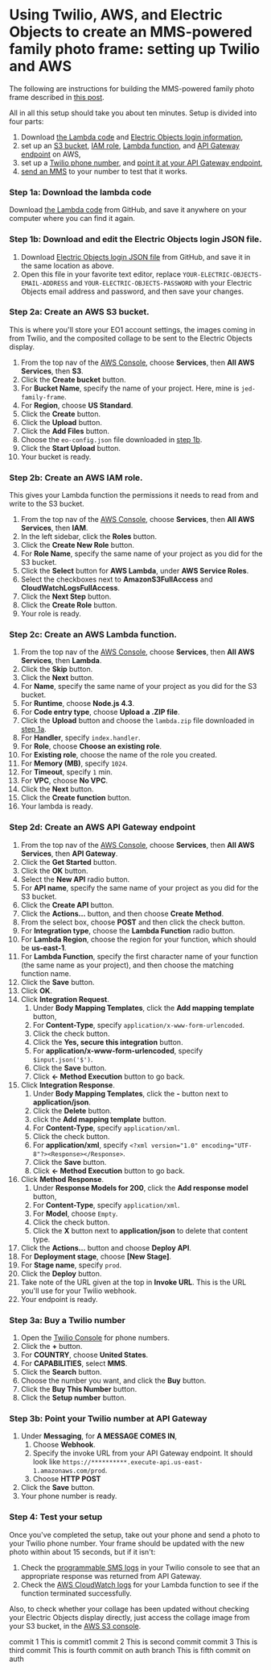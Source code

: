 # Using Twilio, AWS, and Electric Objects to create an MMS-powered family photo frame: setting up Twilio and AWS

The following are instructions for building the MMS-powered family photo frame described in [this post](https://jed.github.io/twil-eo/intro.html).

All in all this setup should take you about ten minutes. Setup is divided into four parts:

1. Download [the Lambda code](#lambda) and [Electric Objects login information](#login),
2. set up an [S3 bucket](#s3), [IAM role](#iam), [Lambda function](#lambda), and [API Gateway endpoint](#apigateway) on AWS,
3. set up a [Twilio phone number](#twilio), and [point it at your API Gateway endpoint](#webhook),
4. [send an MMS](#test) to your number to test that it works.

<a name="lambda"></a>
### Step 1a: Download the lambda code

Download [the Lambda code](https://raw.githubusercontent.com/jed/twil-eo/master/lambda.zip) from GitHub, and save it anywhere on your computer where you can find it again.

<a name="login"></a>
### Step 1b: Download and edit the Electric Objects login JSON file.

1. Download [Electric Objects login JSON file](https://raw.githubusercontent.com/jed/twil-eo/master/eo-config.json) from GitHub, and save it in the same location as above.
2. Open this file in your favorite text editor, replace `YOUR-ELECTRIC-OBJECTS-EMAIL-ADDRESS` and `YOUR-ELECTRIC-OBJECTS-PASSWORD` with your Electric Objects email address and password, and then save your changes.

<a name="s3"></a>
### Step 2a: Create an AWS S3 bucket.

This is where you'll store your EO1 account settings, the images coming in from Twilio, and the composited collage to be sent to the Electric Objects display.

1. From the top nav of the [AWS Console](https://console.aws.amazon.com), choose **Services**, then **All AWS Services**, then **S3**.
2. Click the **Create bucket** button.
3. For **Bucket Name**, specify the name of your project. Here, mine is `jed-family-frame`.
4. For **Region**, choose **US Standard**.
5. Click the **Create** button.
6. Click the **Upload** button.
7. Click the **Add Files** button.
8. Choose the `eo-config.json` file downloaded in [step 1b](#login).
9. Click the **Start Upload** button.
10. Your bucket is ready.

<a name="iam"></a>
### Step 2b: Create an AWS IAM role.

This gives your Lambda function the permissions it needs to read from and write to the S3 bucket.

1. From the top nav of the [AWS Console](https://console.aws.amazon.com), choose **Services**, then **All AWS Services**, then **IAM**.
2. In the left sidebar, click the **Roles** button.
3. Click the **Create New Role** button.
4. For **Role Name**, specify the same name of your project as you did for the S3 bucket.
5. Click the **Select** button for **AWS Lambda**, under **AWS Service Roles**.
6. Select the checkboxes next to **AmazonS3FullAccess** and **CloudWatchLogsFullAccess**.
7. Click the **Next Step** button.
8. Click the **Create Role** button.
9. Your role is ready.

<a name="lambda"></a>
### Step 2c: Create an AWS Lambda function.

1. From the top nav of the [AWS Console](https://console.aws.amazon.com), choose **Services**, then **All AWS Services**, then **Lambda**.
2. Click the **Skip** button.
3. Click the **Next** button.
4. For **Name**, specify the same name of your project as you did for the S3 bucket.
5. For **Runtime**, choose **Node.js 4.3**.
6. For **Code entry type**, choose **Upload a .ZIP file**.
7. Click the **Upload** button and choose the `lambda.zip` file downloaded in [step 1a](#lambda).
8. For **Handler**, specify `index.handler`.
9. For **Role**, choose **Choose an existing role**.
10. For **Existing role**, choose the name of the role you created.
11. For **Memory (MB)**, specify `1024`.
12. For **Timeout**, specify `1` min.
13. For **VPC**, choose **No VPC**.
14. Click the **Next** button.
15. Click the **Create function** button.
16. Your lambda is ready.

<a name="apigateway"></a>
### Step 2d: Create an AWS API Gateway endpoint

1. From the top nav of the [AWS Console](https://console.aws.amazon.com), choose **Services**, then **All AWS Services**, then **API Gateway**.
2. Click the **Get Started** button.
3. Click the **OK** button.
4. Select the **New API** radio button.
5. For **API name**, specify the same name of your project as you did for the S3 bucket.
6. Click the **Create API** button.
7. Click the **Actions...** button, and then choose **Create Method**.
8. From the select box, choose **POST** and then click the check button.
9. For **Integration type**, choose the **Lambda Function** radio button.
10. For **Lambda Region**, choose the region for your function, which should be **us-east-1**.
11. For **Lambda Function**, specify the first character name of your function (the same name as your project), and then choose the matching function name.
12. Click the **Save** button.
13. Click **OK**.
14. Click **Integration Request**.
    1. Under **Body Mapping Templates**, click the **Add mapping template** button,
    2. For **Content-Type**, specify `application/x-www-form-urlencoded`.
    3. Click the check button.
    4. Click the **Yes, secure this integration** button.
    4. For **application/x-www-form-urlencoded**, specify `$input.json('$')`.
    5. Click the **Save** button.
    6. Click **← Method Execution** button to go back.
15. Click **Integration Response**.
    1. Under **Body Mapping Templates**, click the **-** button next to **application/json**.
    2. Click the **Delete** button.
    3. click the **Add mapping template** button.
    4. For **Content-Type**, specify `application/xml`.
    5. Click the check button.
    6. For **application/xml**, specify `<?xml version="1.0" encoding="UTF-8"?><Response></Response>`.
    7. Click the **Save** button.
    8. Click **← Method Execution** button to go back.
16. Click **Method Response**.
    1. Under **Response Models for 200**, click the **Add response model** button,
    2. For **Content-Type**, specify `application/xml`.
    3. For **Model**, choose `Empty`.
    4. Click the check button.
    5. Click the **X** button next to **application/json** to delete that content type.
17. Click the **Actions...** button and choose **Deploy API**.
18. For **Deployment stage**, choose **[New Stage]**.
19. For **Stage name**, specify `prod`.
20. Click the **Deploy** button.
21. Take note of the URL given at the top in **Invoke URL**. This is the URL you'll use for your Twilio webhook.
22. Your endpoint is ready.

<a name="twilio"></a>
### Step 3a: Buy a Twilio number

1. Open the [Twilio Console](https://www.twilio.com/console/phone-numbers/incoming) for phone numbers.
2. Click the **+** button.
3. For **COUNTRY**, choose **United States**.
4. For **CAPABILITIES**, select **MMS**.
5. Click the **Search** button.
6. Choose the number you want, and click the **Buy** button.
7. Click the **Buy This Number** button.
8. Click the **Setup number** button.

<a name="webhook"></a>
### Step 3b: Point your Twilio number at API Gateway

1. Under **Messaging**, for **A MESSAGE COMES IN**,
    1. Choose **Webhook**.
    2. Specify the invoke URL from your API Gateway endpoint. It should look like `https://**********.execute-api.us-east-1.amazonaws.com/prod`.
    3. Choose **HTTP POST**
2. Click the **Save** button.
3. Your phone number is ready.

<a name="test"></a>
### Step 4: Test your setup

Once you've completed the setup, take out your phone and send a photo to your Twilio phone number. Your frame should be updated with the new photo within about 15 seconds, but if it isn't:

1. Check the [programmable SMS logs](https://www.twilio.com/console/sms/logs) in your Twilio console to see that an appropriate response was returned from API Gateway.
2. Check the [AWS CloudWatch logs](https://console.aws.amazon.com/cloudwatch/home) for your Lambda function to see if the function terminated successfully.

Also, to check whether your collage has been updated without checking your Electric Objects display directly, just access the collage image from your S3 bucket, in the [AWS S3 console](https://console.aws.amazon.com/s3/home).


commit 1 This is commit1
commit 2 This is second commit
commit 3 This is third commit
This is fourth commit on auth branch
This is fifth commit on auth

